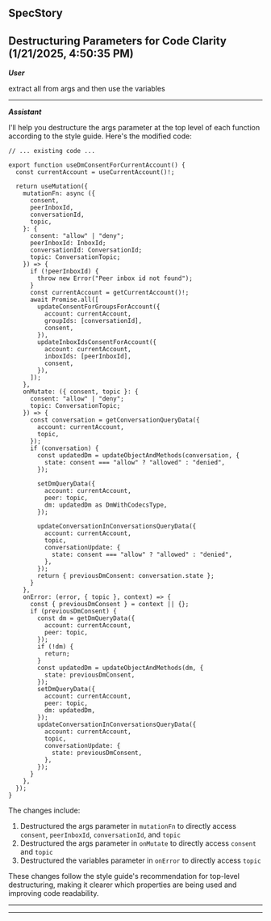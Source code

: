 ## SpecStory

## Destructuring Parameters for Code Clarity (1/21/2025, 4:50:35 PM)

_**User**_

extract all from args and then use the variables

---

_**Assistant**_

I'll help you destructure the args parameter at the top level of each function according to the style guide. Here's the modified code:

```typescript:features/consent/use-dm-consent-for-current-account.tsx
// ... existing code ...

export function useDmConsentForCurrentAccount() {
  const currentAccount = useCurrentAccount()!;

  return useMutation({
    mutationFn: async ({
      consent,
      peerInboxId,
      conversationId,
      topic,
    }: {
      consent: "allow" | "deny";
      peerInboxId: InboxId;
      conversationId: ConversationId;
      topic: ConversationTopic;
    }) => {
      if (!peerInboxId) {
        throw new Error("Peer inbox id not found");
      }
      const currentAccount = getCurrentAccount()!;
      await Promise.all([
        updateConsentForGroupsForAccount({
          account: currentAccount,
          groupIds: [conversationId],
          consent,
        }),
        updateInboxIdsConsentForAccount({
          account: currentAccount,
          inboxIds: [peerInboxId],
          consent,
        }),
      ]);
    },
    onMutate: ({ consent, topic }: {
      consent: "allow" | "deny";
      topic: ConversationTopic;
    }) => {
      const conversation = getConversationQueryData({
        account: currentAccount,
        topic,
      });
      if (conversation) {
        const updatedDm = updateObjectAndMethods(conversation, {
          state: consent === "allow" ? "allowed" : "denied",
        });

        setDmQueryData({
          account: currentAccount,
          peer: topic,
          dm: updatedDm as DmWithCodecsType,
        });

        updateConversationInConversationsQueryData({
          account: currentAccount,
          topic,
          conversationUpdate: {
            state: consent === "allow" ? "allowed" : "denied",
          },
        });
        return { previousDmConsent: conversation.state };
      }
    },
    onError: (error, { topic }, context) => {
      const { previousDmConsent } = context || {};
      if (previousDmConsent) {
        const dm = getDmQueryData({
          account: currentAccount,
          peer: topic,
        });
        if (!dm) {
          return;
        }
        const updatedDm = updateObjectAndMethods(dm, {
          state: previousDmConsent,
        });
        setDmQueryData({
          account: currentAccount,
          peer: topic,
          dm: updatedDm,
        });
        updateConversationInConversationsQueryData({
          account: currentAccount,
          topic,
          conversationUpdate: {
            state: previousDmConsent,
          },
        });
      }
    },
  });
}
```

The changes include:
1. Destructured the args parameter in `mutationFn` to directly access `consent`, `peerInboxId`, `conversationId`, and `topic`
2. Destructured the args parameter in `onMutate` to directly access `consent` and `topic`
3. Destructured the variables parameter in `onError` to directly access `topic`

These changes follow the style guide's recommendation for top-level destructuring, making it clearer which properties are being used and improving code readability.

---



---

